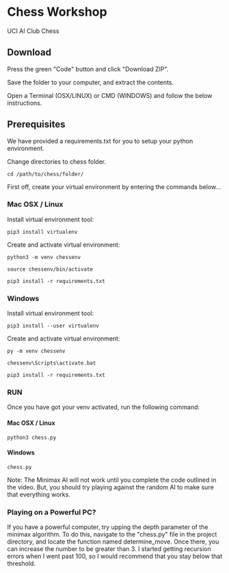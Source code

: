 # Chess Workshop
UCI AI Club Chess  

## Download

Press the green "Code" button and click "Download ZIP".

Save the folder to your computer, and extract the contents.

Open a Terminal (OSX/LINUX) or CMD (WINDOWS) and follow the below instructions.

## Prerequisites

We have provided a requirements.txt for you to setup your python environment.


Change directories to chess folder.
```
cd /path/to/chess/folder/
```

First off, create your virtual environment by entering the commands below...

### Mac OSX / Linux

Install virtual environment tool:
```
pip3 install virtualenv
```

Create and activate virtual environment:
```
python3 -m venv chessenv

source chessenv/bin/activate

pip3 install -r requirements.txt
```

### Windows

Install virtual environment tool:
```
pip3 install --user virtualenv
```

Create and activate virtual environment:
```
py -m venv chessenv

chessenv\Scripts\activate.bat

pip3 install -r requirements.txt
```
### RUN

Once you have got your venv activated, run the following command:

#### Mac OSX / Linux
```
python3 chess.py
```

#### Windows
```
chess.py
```

Note: The Minimax AI will not work until you complete the code outlined in the video. But, you should try playing against the random AI to make sure that everything works.

### Playing on a Powerful PC?

If you have a powerful computer, try upping the depth parameter of the minimax algorithm. To do this, navigate to the "chess.py" file in the project directory, and locate the function named determine_move. Once there, you can increase the number to be greater than 3. I started getting recursion errors when I went past 100, so I would recommend that you stay below that threshold.
